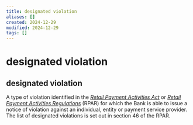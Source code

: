 ```yaml
---
title: designated violation
aliases: []
created: 2024-12-29
modified: 2024-12-29
tags: []
---
```

# designated violation
## designated violation

A type of violation identified in the _[Retail Payment Activities Act](https://laws-lois.justice.gc.ca/eng/acts/r-7.36/FullText.html)_ or _[Retail Payment Activities Regulations](https://canadagazette.gc.ca/rp-pr/p2/2023/2023-11-22/html/sor-dors229-eng.html?)_ (RPAR) for which the Bank is able to issue a notice of violation against an individual, entity or payment service provider. The list of designated violations is set out in section 46 of the RPAR.
